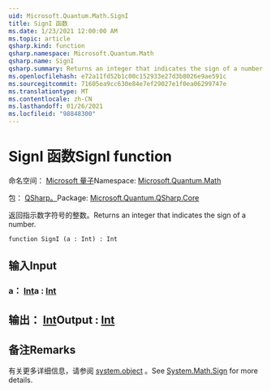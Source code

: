 ```yaml
---
uid: Microsoft.Quantum.Math.SignI
title: SignI 函数
ms.date: 1/23/2021 12:00:00 AM
ms.topic: article
qsharp.kind: function
qsharp.namespace: Microsoft.Quantum.Math
qsharp.name: SignI
qsharp.summary: Returns an integer that indicates the sign of a number.
ms.openlocfilehash: e72a11fd52b1c00c152933e27d3b8026e9ae591c
ms.sourcegitcommit: 71605ea9cc630e84e7ef29027e1f0ea06299747e
ms.translationtype: MT
ms.contentlocale: zh-CN
ms.lasthandoff: 01/26/2021
ms.locfileid: "98848300"
---
```

# <a name="signi-function"></a><span data-ttu-id="95667-102">SignI 函数</span><span class="sxs-lookup"><span data-stu-id="95667-102">SignI function</span></span>

<span data-ttu-id="95667-103">命名空间： [Microsoft 量子](xref:Microsoft.Quantum.Math)</span><span class="sxs-lookup"><span data-stu-id="95667-103">Namespace: [Microsoft.Quantum.Math](xref:Microsoft.Quantum.Math)</span></span>

<span data-ttu-id="95667-104">包： [QSharp。](https://nuget.org/packages/Microsoft.Quantum.QSharp.Core)</span><span class="sxs-lookup"><span data-stu-id="95667-104">Package: [Microsoft.Quantum.QSharp.Core](https://nuget.org/packages/Microsoft.Quantum.QSharp.Core)</span></span>


<span data-ttu-id="95667-105">返回指示数字符号的整数。</span><span class="sxs-lookup"><span data-stu-id="95667-105">Returns an integer that indicates the sign of a number.</span></span>

```qsharp
function SignI (a : Int) : Int
```


## <a name="input"></a><span data-ttu-id="95667-106">输入</span><span class="sxs-lookup"><span data-stu-id="95667-106">Input</span></span>

### <a name="a--int"></a><span data-ttu-id="95667-107">a： [Int](xref:microsoft.quantum.lang-ref.int)</span><span class="sxs-lookup"><span data-stu-id="95667-107">a : [Int](xref:microsoft.quantum.lang-ref.int)</span></span>





## <a name="output--int"></a><span data-ttu-id="95667-108">输出： [Int](xref:microsoft.quantum.lang-ref.int)</span><span class="sxs-lookup"><span data-stu-id="95667-108">Output : [Int](xref:microsoft.quantum.lang-ref.int)</span></span>



## <a name="remarks"></a><span data-ttu-id="95667-109">备注</span><span class="sxs-lookup"><span data-stu-id="95667-109">Remarks</span></span>

<span data-ttu-id="95667-110">有关更多详细信息，请参阅 [system.object](https://docs.microsoft.com/dotnet/api/system.math.sign) 。</span><span class="sxs-lookup"><span data-stu-id="95667-110">See [System.Math.Sign](https://docs.microsoft.com/dotnet/api/system.math.sign) for more details.</span></span>